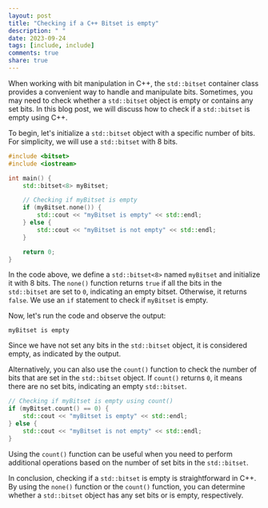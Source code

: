 ```yaml
---
layout: post
title: "Checking if a C++ Bitset is empty"
description: " "
date: 2023-09-24
tags: [include, include]
comments: true
share: true
---
```


When working with bit manipulation in C++, the `std::bitset` container class provides a convenient way to handle and manipulate bits. Sometimes, you may need to check whether a `std::bitset` object is empty or contains any set bits. In this blog post, we will discuss how to check if a `std::bitset` is empty using C++.

To begin, let's initialize a `std::bitset` object with a specific number of bits. For simplicity, we will use a `std::bitset` with 8 bits.

```cpp
#include <bitset>
#include <iostream>

int main() {
    std::bitset<8> myBitset;

    // Checking if myBitset is empty
    if (myBitset.none()) {
        std::cout << "myBitset is empty" << std::endl;
    } else {
        std::cout << "myBitset is not empty" << std::endl;
    }

    return 0;
}
```

In the code above, we define a `std::bitset<8>` named `myBitset` and initialize it with 8 bits. The `none()` function returns `true` if all the bits in the `std::bitset` are set to `0`, indicating an empty bitset. Otherwise, it returns `false`. We use an `if` statement to check if `myBitset` is empty.

Now, let's run the code and observe the output:

```shell
myBitset is empty
```

Since we have not set any bits in the `std::bitset` object, it is considered empty, as indicated by the output.

Alternatively, you can also use the `count()` function to check the number of bits that are set in the `std::bitset` object. If `count()` returns `0`, it means there are no set bits, indicating an empty `std::bitset`.

```cpp
// Checking if myBitset is empty using count()
if (myBitset.count() == 0) {
    std::cout << "myBitset is empty" << std::endl;
} else {
    std::cout << "myBitset is not empty" << std::endl;
}
```

Using the `count()` function can be useful when you need to perform additional operations based on the number of set bits in the `std::bitset`.

In conclusion, checking if a `std::bitset` is empty is straightforward in C++. By using the `none()` function or the `count()` function, you can determine whether a `std::bitset` object has any set bits or is empty, respectively.